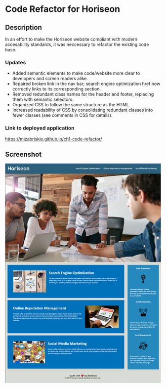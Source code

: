 # Code Refactor for Horiseon

## Description

In an effort to make the Horiseon website compliant with modern accesability standards, it was neccessary to refactor the existing code base.

### Updates
* Added semantic elements to make code/website more clear to developers and screen readers alike.
* Repaired broken link in the nav bar; search engine optimization href now correctly links to its corresponding section.
* Removed redundant class names for the header and footer, replacing them with semantic selectors.
* Organized CSS to follow the same structure as the HTML.
* Increased readability of CSS by consolidating redundant classes into fewer classes (see comments in CSS for details).

### Link to deployed application
https://mjzabriskie.github.io/ch1-code-refactor/

## Screenshot
![Screenshot of website after code refactor](./assets/images/horiseon-code-refactor.png)